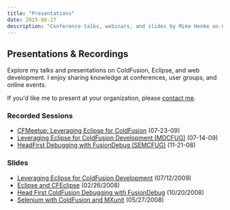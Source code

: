 ```yaml
---
title: "Presentations"
date: 2015-06-27
description: "Conference talks, webinars, and slides by Mike Henke on ColdFusion, Eclipse, and web development."
---
```


## Presentations & Recordings

Explore my talks and presentations on ColdFusion, Eclipse, and web development. I enjoy sharing knowledge at conferences, user groups, and online events.

If you'd like me to present at your organization, please [contact me](/#contactsPage).

### Recorded Sessions

- [CFMeetup: Leveraging Eclipse for ColdFusion](http://experts.na3.acrobat.com/p44388482/) (07-23-09)
- [Leveraging Eclipse for ColdFusion Development (MDCFUG)](http://adobechats.adobe.acrobat.com/p10556273/) (07-14-09)
- [HeadFirst Debugging with FusionDebug (SEMCFUG)](http://adobechats.adobe.acrobat.com/p67928306/) (11-21-08)

### Slides

- [Leveraging Eclipse for ColdFusion Development](http://docs.google.com/present/view?id=dc2sb454_246dnfzpwdz) (07/12/2009)
- [Eclipse and CFEclipse](http://docs.google.com/present/view?id=dc2sb454_22cxrj2wf2) (02/26/2008)
- [Head First ColdFusion Debugging with FusionDebug](http://docs.google.com/present/view?id=dc2sb454_130dhf5fccx) (10/20/2008)
- [Selenium with ColdFusion and MXunit](http://docs.google.com/present/view?id=dc2sb454_49cn6bdvcz) (05/27/2008)
